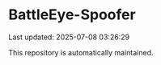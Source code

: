 # BattleEye-Spoofer

Last updated: 2025-07-08 03:26:29

This repository is automatically maintained.
